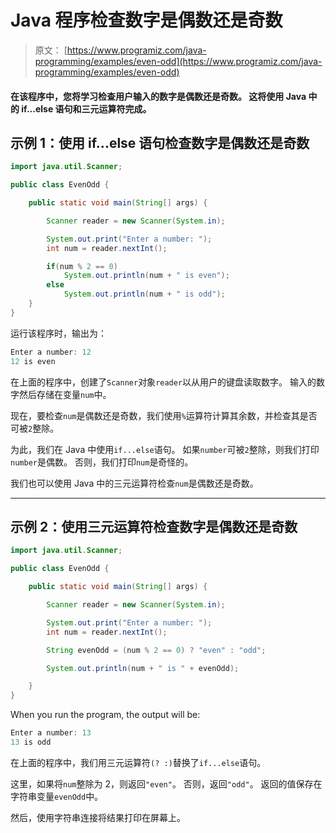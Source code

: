# Java 程序检查数字是偶数还是奇数

> 原文： [https://www.programiz.com/java-programming/examples/even-odd](https://www.programiz.com/java-programming/examples/even-odd)

#### 在该程序中，您将学习检查用户输入的数字是偶数还是奇数。 这将使用 Java 中的 if...else 语句和三元运算符完成。

## 示例 1：使用 if...else 语句检查数字是偶数还是奇数

```java
import java.util.Scanner;

public class EvenOdd {

    public static void main(String[] args) {

        Scanner reader = new Scanner(System.in);

        System.out.print("Enter a number: ");
        int num = reader.nextInt();

        if(num % 2 == 0)
            System.out.println(num + " is even");
        else
            System.out.println(num + " is odd");
    }
}
```

运行该程序时，输出为：

```java
Enter a number: 12
12 is even
```

在上面的程序中，创建了`Scanner`对象`reader`以从用户的键盘读取数字。 输入的数字然后存储在变量`num`中。

现在，要检查`num`是偶数还是奇数，我们使用`%`运算符计算其余数，并检查其是否可被`2`整除。

为此，我们在 Java 中使用`if...else`语句。 如果`number`可被`2`整除，则我们打印`number`是偶数。 否则，我们打印`num`是奇怪的。

我们也可以使用 Java 中的三元运算符检查`num`是偶数还是奇数。

* * *

## 示例 2：使用三元运算符检查数字是偶数还是奇数

```java
import java.util.Scanner;

public class EvenOdd {

    public static void main(String[] args) {

        Scanner reader = new Scanner(System.in);

        System.out.print("Enter a number: ");
        int num = reader.nextInt();

        String evenOdd = (num % 2 == 0) ? "even" : "odd";

        System.out.println(num + " is " + evenOdd);

    }
}
```

When you run the program, the output will be:

```java
Enter a number: 13
13 is odd
```

在上面的程序中，我们用三元运算符`(? :)`替换了`if...else`语句。

这里，如果将`num`整除为 2，则返回`"even"`。 否则，返回`"odd"`。 返回的值保存在字符串变量`evenOdd`中。

然后，使用字符串连接将结果打印在屏幕上。